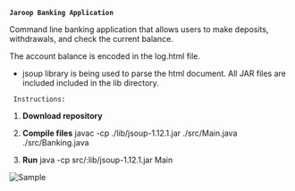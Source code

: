 **`Jaroop Banking Application`**



Command line banking application that allows  users to make deposits, withdrawals, and check the current balance. 

The account balance is encoded in the log.html file.


 - jsoup library is being used to parse the html document. All JAR files are included included in the lib directory.
 
` Instructions:`
1. **Download repository** 

2. **Compile files** 
javac -cp ./lib/jsoup-1.12.1.jar ./src/Main.java ./src/Banking.java 
 
 
3. **Run** 
java -cp src/:lib/jsoup-1.12.1.jar Main

![Sample](https://i.imgur.com/DPfmiAv.png)